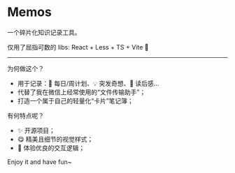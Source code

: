 # Memos

一个碎片化知识记录工具。

仅用了屈指可数的 libs: React + Less + TS + Vite 🙌

---

为何做这个？

- 用于记录：📅 每日/周计划、💡 突发奇想、📕 读后感...
- 代替了我在微信上经常使用的“文件传输助手”；
- 打造一个属于自己的轻量化“卡片”笔记簿；

有何特点呢？

- ✨ 开源项目；
- 😋 精美且细节的视觉样式；
- 📑 体验优良的交互逻辑；

Enjoy it and have fun~
